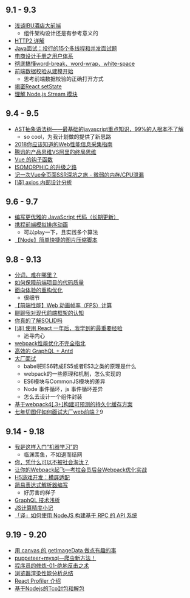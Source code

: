 ## 9.1 - 9.3
* [浅谈IBU酒店大前端](https://mp.weixin.qq.com/s/eVsmkodpxwfHXl4d6YoefA)
  * 组件架构设计还是有参考意义的
* [HTTP2 详解](https://blog.wangriyu.wang/2018/05-HTTP2.html)
* [Java面试：投行的15个多线程和并发面试题](http://www.importnew.com/29562.html)
* [电商设计手册之用户体系](https://mp.weixin.qq.com/s/xMCIXn3ZnrQdhrXU4T7zSg)
* [彻底搞懂word-break、word-wrap、white-space](https://juejin.im/post/5b8905456fb9a01a105966b4)
* [前端数据校验从建模开始](https://juejin.im/post/5b87c8a5e51d4538e41067a8)
  * 思考前端数据校验的正确打开方式
* [揭密React setState](http://imweb.io/topic/5b189d04d4c96b9b1b4c4ed6)
* [理解 Node.js Stream 模块](http://zhangxiang958.github.io/2018/09/01/%E7%90%86%E8%A7%A3%20Node.js%20Stream%20%E6%A8%A1%E5%9D%97/)

## 9.4 - 9.5
* [AST抽象语法树——最基础的javascript重点知识，99%的人根本不了解](https://segmentfault.com/a/1190000016231512)
  * so cool，为我计划做的提供了新思路
* [2018你应该知道的Web性能信息采集指南](https://github.com/berwin/Blog/issues/25)
* [腾讯的产品思维VS阿里的终局思维](https://mp.weixin.qq.com/s/SWwX9MP-IQ02k6T7thOISA)
* [Vue 的钩子函数](https://mp.weixin.qq.com/s/Bf3WI1Lg3LgVfqF0DN8xUg)
* [ISOMORPHIC 的升级之路](https://zhuanlan.zhihu.com/p/43227689)
* [记一次Vue全页面SSR深坑之旅 - 微弱的内存/CPU泄漏](https://juejin.im/post/5b8d31d3f265da43594407e2)
* [[译] axios 内部设计分析](https://blog.hhking.cn/2018/09/04/http-request-library-with-axios/)

## 9.6 - 9.7
* [编写更优雅的 JavaScript 代码（长期更新）](https://juejin.im/post/5b8fd36fe51d450e6475a92d)
* [携程前端模拟排序动画](https://juejin.im/post/5b8fcaaee51d450e44378a5f)
  * 可以play一下，且实践多个算法
* [【Node】简单快捷的图片压缩脚本](https://github.com/HuJiaoHJ/blog/issues/11)

## 9.8 - 9.13
* [分词，难在哪里？](https://mp.weixin.qq.com/s/gO3XMC9kiaispPv1XJ2msQ)
* [如何保障前端项目的代码质量](https://juejin.im/post/5b911f306fb9a05cdb1013b9)
* [面向体验的重构优化](https://mp.weixin.qq.com/s/GyBsKNYrUkNc5IAw4UJ6Sw)
  * 很细节
* [【前端性能】Web 动画帧率（FPS）计算](https://www.cnblogs.com/coco1s/p/8029582.html)
* [聊聊我对现代前端框架的认知](https://juejin.im/post/5b96170a5188255c68156383)
* [你真的了解SOLID吗](https://insights.thoughtworks.cn/do-you-really-know-solid/)
* [[译] 使用 React 一年后，我学到的最重要经验](https://blog.hhking.cn/2018/09/12/mindset-lessons-from-a-year-with-react/)
  * 追寻内心
* [webpack性能优化不完全指北](https://juejin.im/post/5b8ac03ff265da431c627f8e)
* [高效的 GraphQL + Antd](https://lutaonan.com/blog/effective-graphql-and-antd/)
* [大厂面试](https://juejin.im/post/5b9770056fb9a05d2f3692ce)
  * babel把ES6转成ES5或者ES3之类的原理是什么
  * webpack的一些原理和机制，怎么实现的
  * ES6模块与CommonJS模块的差异
  * Node 事件循环，js 事件循环差异
  * 怎么去设计一个组件封装
* [基于webpack4[.3+]构建可预测的持久化缓存方案](https://juejin.im/post/5b977a19f265da0ac4469057)
* [七年切图仔如何面试大厂web前端？](https://juejin.im/post/5b984950f265da0afc2be3bf)9

## 9.14 - 9.18
* [我是这样入门“机器学习”的](https://mp.weixin.qq.com/s/uGO3kNsXSWQVXYpwPRdAlA)
  * 临渊羡鱼，不如退而结网
* [你，凭什么可以不被社会淘汰？](https://mp.weixin.qq.com/s/ii9O-YnEd7SsCKgz45Z4_w)
* [让你的Webpack起飞—考拉会员后台Webpack优化实战](https://zhuanlan.zhihu.com/p/42465502)
* [H5游戏开发：横屏适配](https://zhuanlan.zhihu.com/p/30577906)
* [简易表达式解析器编写](https://juejin.im/post/5b9bb590e51d450e7579cf0d)
  * 好厉害的样子
* [GraphQL 技术浅析](https://juejin.im/post/5b9b650df265da0afe62cf4e)
* [JS计算精度小记](https://juejin.im/post/5b9c7cc6f265da0ab41e473b)
* [「译」如何使用 NodeJS 构建基于 RPC 的 API 系统](https://juejin.im/post/5b9e5d046fb9a05d0d285f85)

## 9.19 - 9.20
* [用 canvas 的 getImageData 做点有趣的事](https://juejin.im/post/5ba06596f265da0acc7957e4)
* [puppeteer+mysql—爬虫新方法！](https://juejin.im/post/5b9f13e1e51d450e4967d3c0)
* [程序员的修炼-01-绝地反击之术](http://www.androidperformance.com/2018/09/19/how-to-stop-sucking-and-be-awesome-instead-1/)
* [浏览器渲染性能分析总结](http://jinge.red/html/performance/rendering.html)
* [React Profiler 介绍](https://github.com/xitu/gold-miner/blob/master/TODO1/introducing-the-react-profiler.md)
* [基于Nodejs的Tcp封包和解包](https://juejin.im/post/5ba119735188255c4a711682)